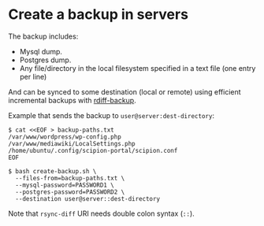 # Create a backup in servers

The backup includes:

- Mysql dump.
- Postgres dump.
- Any file/directory in the local filesystem specified in a text file (one entry per line)

And can be synced to some destination (local or remote) using efficient incremental backups with [rdiff-backup](http://www.nongnu.org/rdiff-backup/).

Example that sends the backup to `user@server:dest-directory`:

```
$ cat <<EOF > backup-paths.txt
/var/www/wordpress/wp-config.php
/var/www/mediawiki/LocalSettings.php
/home/ubuntu/.config/scipion-portal/scipion.conf
EOF

$ bash create-backup.sh \
  --files-from=backup-paths.txt \
  --mysql-password=PASSWORD1 \
  --postgres-password=PASSWORD2 \
  --destination user@server::dest-directory
```

Note that `rsync-diff` URI needs double colon syntax (`::`).